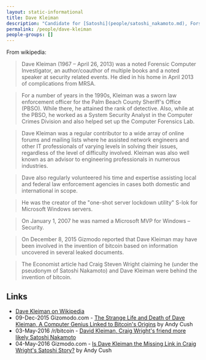 ```yaml
---
layout: static-informational
title: Dave Kleiman
description: "Candidate for [Satoshi](people/satoshi_nakamoto.md), Forsensic Computer Investigator, Security researcher, Friend of [Craig Wright](people/craig_wright.md)"
permalink: /people/dave-kleiman
people-groups: []
---
```


From wikipedia:

> Dave Kleiman (1967 – April 26, 2013) was a noted Forensic Computer Investigator, an author/coauthor of multiple books and a noted speaker at security related events. He died in his home in April 2013 of complications from MRSA.

> For a number of years in the 1990s, Kleiman was a sworn law enforcement officer for the Palm Beach County Sheriff's Office (PBSO). While there, he attained the rank of detective. Also, while at the PBSO, he worked as a System Security Analyst in the Computer Crimes Division and also helped set up the Computer Forensics Lab.

> Dave Kleiman was a regular contributor to a wide array of online forums and mailing lists where he assisted network engineers and other IT professionals of varying levels in solving their issues, regardless of the level of difficulty involved. Kleiman was also well known as an advisor to engineering professionals in numerous industries.

> Dave also regularly volunteered his time and expertise assisting local and federal law enforcement agencies in cases both domestic and international in scope.

> He was the creator of the "one-shot server lockdown utility" S-lok for Microsoft Windows servers.

> On January 1, 2007 he was named a Microsoft MVP for Windows – Security.

> On December 8, 2015 Gizmodo reported that Dave Kleiman may have been involved in the invention of bitcoin based on information uncovered in several leaked documents.

> The Economist article had Craig Steven Wright claiming he (under the pseudonym of Satoshi Nakamoto) and Dave Kleiman were behind the invention of bitcoin.

## Links

* [Dave Kleiman on Wikipedia](https://en.wikipedia.org/wiki/Dave_Kleiman)
* 09-Dec-2015 Gizomodo.com - [The Strange Life and Death of Dave Kleiman, A Computer Genius Linked to Bitcoin's Origins](http://gizmodo.com/the-strange-life-and-death-of-dave-kleiman-a-computer-1747092460) by Andy Cush
* 03-May-2016 /r/bitcoin - [David Kleiman, Craig Wright's friend more likely Satoshi Nakamoto](https://www.reddit.com/r/Bitcoin/comments/4hq3rz/david_kleiman_craig_wrights_friend_more_likely/)
* 04-May-2016 Gizmodo.com - [Is Dave Kleiman the Missing Link in Craig Wright's Satoshi Story?](http://gizmodo.com/is-dave-kleiman-the-missing-link-in-craig-wrights-satos-1774519534) by Andy Cush
